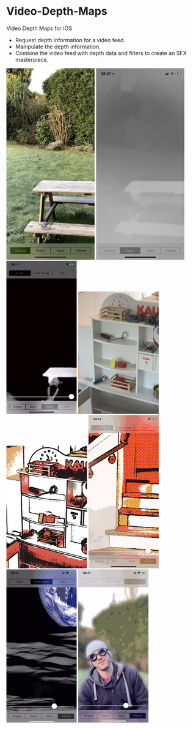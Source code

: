 # Video-Depth-Maps

Video Depth Maps for iOS

- Request depth information for a video feed.
- Manipulate the depth information.
- Combine the video feed with depth data and filters to create an SFX masterpiece.

![alt text](Screenshots/Video-Depth-Maps-Initial-Screenshot-231x500.jpg?raw=true "Initial Screen")
![alt text](Screenshots/Video-Depth-Maps-Depth-Screenshot-231x500.jpg?raw=true "Depth Screen")
![alt text](Screenshots/Video-Depth-Maps-Mask-1.gif?raw=true "Mask")
![alt text](Screenshots/Video-Depth-Maps-Normal-Image-211x320.jpg?raw=true "Normal Image")
![alt text](Screenshots/Video-Depth-Maps-Comic-Image-211x320.jpg?raw=true "Comic Image")
![alt text](Screenshots/Video-Depth-Maps-Comic-1.gif?raw=true, "Comic")
![alt text](Screenshots/Video-Depth-Maps-Green-Screen-2.gif?raw=true "Green Screen")
![alt text](Screenshots/Video-Depth-Maps-Blur-2.gif?raw=true "Blur")
